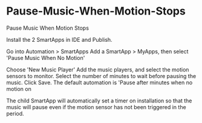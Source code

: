 # Pause-Music-When-Motion-Stops
Pause Music When Motion Stops

Install the 2 SmartApps in IDE and Publish.

Go into Automation > SmartApps 
Add a SmartApp > MyApps, then select 'Pause Music When No Motion'

Choose 'New Music Player'
Add the music players, and select the motion sensors to monitor.
Select the number of minutes to wait before pausing the music.
Click Save.
The default automation is 'Pause <player name> after <x> minutes when no motion on <motion sensor>

The child SmartApp will automatically set a timer on installation so that the music will pause even if the motion sensor has not been triggered in the <Minutes> period.

